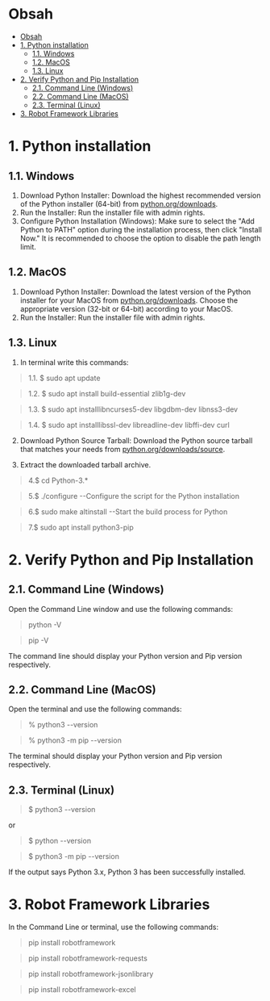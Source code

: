 # Obsah

- [Obsah](#obsah)
- [1. Python installation](#1-python-installation)
  - [1.1. Windows](#11-windows)
  - [1.2. MacOS](#12-macos)
  - [1.3. Linux](#13-linux)
- [2. Verify Python and Pip Installation](#2-verify-python-and-pip-installation)
  - [2.1. Command Line (Windows)](#21-command-line-windows)
  - [2.2. Command Line (MacOS)](#22-command-line-macos)
  - [2.3. Terminal (Linux)](#23-terminal-linux)
- [3. Robot Framework Libraries](#3-robot-framework-libraries)

# 1. Python installation

## 1.1. Windows

1. Download Python Installer: Download the highest recommended version of the Python installer (64-bit) from [python.org/downloads](https://www.python.org/downloads/).
2. Run the Installer: Run the installer file with admin rights.
3. Configure Python Installation (Windows): Make sure to select the "Add Python to PATH" option during the installation process, then click "Install Now." It is recommended to choose the option to disable the path length limit.

## 1.2. MacOS

1. Download Python Installer: Download the latest version of the Python installer for your MacOS from [python.org/downloads](https://www.python.org/downloads/). Choose the appropriate version (32-bit or 64-bit) according to your MacOS.
2. Run the Installer: Run the installer file with admin rights.

## 1.3. Linux

1. In terminal write this commands:
>1.1. $ sudo apt update

>1.2. $ sudo apt install build-essential zlib1g-dev

>1.3. $ sudo apt installlibncurses5-dev libgdbm-dev libnss3-dev

>1.4. $ sudo apt installlibssl-dev libreadline-dev libffi-dev curl

2. Download Python Source Tarball: Download the Python source tarball that matches your needs from [python.org/downloads/source](https://www.python.org/downloads/source/).
   
3. Extract the downloaded tarball archive.  

  > 4.$ cd Python-3.*

  > 5.$ ./configure --Configure the script for the Python installation

  > 6.$ sudo make altinstall --Start the build process for Python  

  > 7.$ sudo apt install python3-pip 


# 2. Verify Python and Pip Installation

## 2.1. Command Line (Windows)

Open the Command Line window and use the following commands:  
>python -V  

>pip -V  

The command line should display your Python version and Pip version respectively.

## 2.2. Command Line (MacOS)

Open the terminal and use the following commands:  
>% python3 --version  

>% python3 -m pip --version  


The terminal should display your Python version and Pip version respectively.

## 2.3. Terminal (Linux)

>$ python3 --version  

or  

>$ python --version  

>$ python3 -m pip --version

If the output says Python 3.x, Python 3 has been successfully installed.

# 3. Robot Framework Libraries

In the Command Line or terminal, use the following commands:

>pip install robotframework

>pip install robotframework-requests

>pip install robotframework-jsonlibrary

>pip install robotframework-excel
